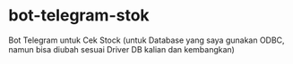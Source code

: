 # bot-telegram-stok
Bot Telegram untuk Cek Stock (untuk Database yang saya gunakan ODBC, namun bisa diubah sesuai Driver DB kalian dan kembangkan)
